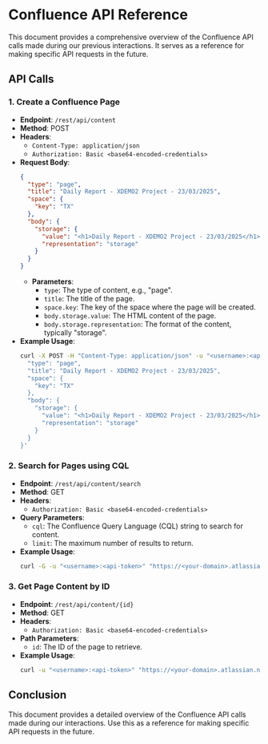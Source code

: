 # Confluence API Reference

This document provides a comprehensive overview of the Confluence API calls made during our previous interactions. It serves as a reference for making specific API requests in the future.

## API Calls

### 1. Create a Confluence Page
- **Endpoint**: `/rest/api/content`
- **Method**: POST
- **Headers**: 
  - `Content-Type: application/json`
  - `Authorization: Basic <base64-encoded-credentials>`
- **Request Body**:
  ```json
  {
    "type": "page",
    "title": "Daily Report - XDEMO2 Project - 23/03/2025",
    "space": {
      "key": "TX"
    },
    "body": {
      "storage": {
        "value": "<h1>Daily Report - XDEMO2 Project - 23/03/2025</h1><p>Content here...</p>",
        "representation": "storage"
      }
    }
  }
  ```
  - **Parameters**:
    - `type`: The type of content, e.g., "page".
    - `title`: The title of the page.
    - `space.key`: The key of the space where the page will be created.
    - `body.storage.value`: The HTML content of the page.
    - `body.storage.representation`: The format of the content, typically "storage".
- **Example Usage**:
  ```bash
  curl -X POST -H "Content-Type: application/json" -u "<username>:<api-token>" "https://<your-domain>.atlassian.net/wiki/rest/api/content" -d '{
    "type": "page",
    "title": "Daily Report - XDEMO2 Project - 23/03/2025",
    "space": {
      "key": "TX"
    },
    "body": {
      "storage": {
        "value": "<h1>Daily Report - XDEMO2 Project - 23/03/2025</h1><p>Content here...</p>",
        "representation": "storage"
      }
    }
  }'
  ```

### 2. Search for Pages using CQL
- **Endpoint**: `/rest/api/content/search`
- **Method**: GET
- **Headers**: 
  - `Authorization: Basic <base64-encoded-credentials>`
- **Query Parameters**:
  - `cql`: The Confluence Query Language (CQL) string to search for content.
  - `limit`: The maximum number of results to return.
- **Example Usage**:
  ```bash
  curl -G -u "<username>:<api-token>" "https://<your-domain>.atlassian.net/wiki/rest/api/content/search" --data-urlencode "cql=space=TX AND title~\"Daily Report\"" --data-urlencode "limit=10"
  ```

### 3. Get Page Content by ID
- **Endpoint**: `/rest/api/content/{id}`
- **Method**: GET
- **Headers**: 
  - `Authorization: Basic <base64-encoded-credentials>`
- **Path Parameters**:
  - `id`: The ID of the page to retrieve.
- **Example Usage**:
  ```bash
  curl -u "<username>:<api-token>" "https://<your-domain>.atlassian.net/wiki/rest/api/content/262390?expand=body.storage"
  ```

## Conclusion

This document provides a detailed overview of the Confluence API calls made during our interactions. Use this as a reference for making specific API requests in the future.
